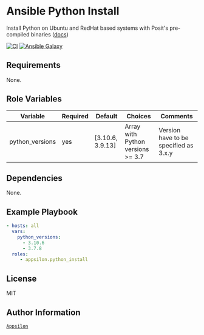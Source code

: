 # Ansible Python Install

Install Python on Ubuntu and RedHat based systems with Posit's pre-compiled binaries ([docs](https://docs.posit.co/resources/install-python/))

[![CI](https://github.com/Appsilon/ansible-python-install/workflows/CI/badge.svg)](https://github.com/Appsilon/ansible-python-install/actions/workflows/ci.yml)
[![Ansible Galaxy](https://img.shields.io/badge/ansible--galaxy-appsilon.python_install-blue.svg)](https://galaxy.ansible.com/appsilon/python_install)

## Requirements

None.

## Role Variables

| Variable        | Required | Default          | Choices                           | Comments                              |
|-----------------|----------|------------------|-----------------------------------|---------------------------------------|
| python_versions | yes      | [3.10.6, 3.9.13] | Array with Python versions >= 3.7 | Version have to be specified as 3.x.y |

## Dependencies

None.

## Example Playbook

```yaml
- hosts: all
  vars:
    python_versions:
      - 3.10.6
      - 3.7.8
  roles:
     - appsilon.python_install
```

## License

MIT

## Author Information

[`Appsilon`](https://appsilon.com/)
